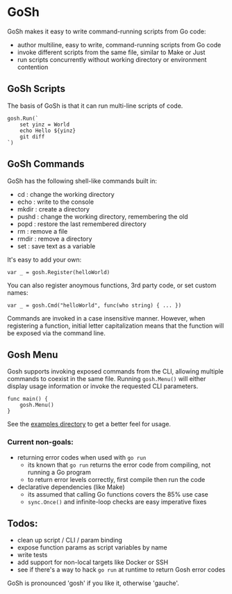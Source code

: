 # GoSh

GoSh makes it easy to write command-running scripts from Go code:
 - author multiline, easy to write, command-running scripts from Go code
 - invoke different scripts from the same file, similar to Make or Just
 - run scripts concurrently without working directory or environment contention

## GoSh Scripts

The basis of GoSh is that it can run multi-line scripts of code.  
```
gosh.Run(`
	set yinz = World
	echo Hello ${yinz}
	git diff
`)
```

## GoSh Commands

GoSh has the following shell-like commands built in:

 - cd : change the working directory
 - echo : write to the console
 - mkdir : create a directory
 - pushd : change the working directory, remembering the old
 - popd : restore the last remembered directory
 - rm : remove a file
 - rmdir : remove a directory
 - set : save text as a variable

It's easy to add your own:
```
var _ = gosh.Register(helloWorld)
```
You can also register anoymous functions, 3rd party code, or set custom names:
```
var _ = gosh.Cmd("helloWorld", func(who string) { ... })
```

Commands are invoked in a case insensitive manner. However, when registering a function, initial 
letter capitalization means that the function will be exposed via the command line.

## Gosh Menu

Gosh supports invoking exposed commands from the CLI, allowing multiple commands to 
coexist in the same file.  Running `gosh.Menu()` will either display usage information 
or invoke the requested CLI parameters.

```
func main() {	
	gosh.Menu()
}
```

See the [examples directory](./example) to get a better feel for usage.

### Current non-goals:
 - returning error codes when used with `go run`
   - its known that `go run` returns the error code from compiling, not running a Go program
   - to return error levels correctly, first compile then run the code
 - declarative dependencies (like Make)
   - its assumed that calling Go functions covers the 85% use case
   - `sync.Once()` and infinite-loop checks are easy imperative fixes

## Todos:
 - clean up script / CLI / param binding
 - expose function params as script variables by name
 - write tests
 - add support for non-local targets like Docker or SSH
 - see if there's a way to hack `go run` at runtime to return Gosh error codes

GoSh is pronounced 'gosh' if you like it, otherwise 'gauche'.
